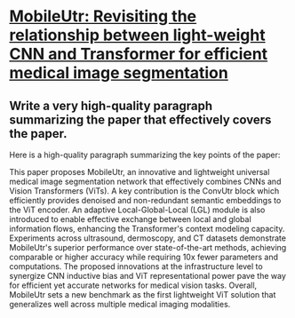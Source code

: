 # [MobileUtr: Revisiting the relationship between light-weight CNN and   Transformer for efficient medical image segmentation](https://arxiv.org/abs/2312.01740)

## Write a very high-quality paragraph summarizing the paper that effectively covers the paper.

 Here is a high-quality paragraph summarizing the key points of the paper:

This paper proposes MobileUtr, an innovative and lightweight universal medical image segmentation network that effectively combines CNNs and Vision Transformers (ViTs). A key contribution is the ConvUtr block which efficiently provides denoised and non-redundant semantic embeddings to the ViT encoder. An adaptive Local-Global-Local (LGL) module is also introduced to enable effective exchange between local and global information flows, enhancing the Transformer's context modeling capacity. Experiments across ultrasound, dermoscopy, and CT datasets demonstrate MobileUtr's superior performance over state-of-the-art methods, achieving comparable or higher accuracy while requiring 10x fewer parameters and computations. The proposed innovations at the infrastructure level to synergize CNN inductive bias and ViT representational power pave the way for efficient yet accurate networks for medical vision tasks. Overall, MobileUtr sets a new benchmark as the first lightweight ViT solution that generalizes well across multiple medical imaging modalities.

